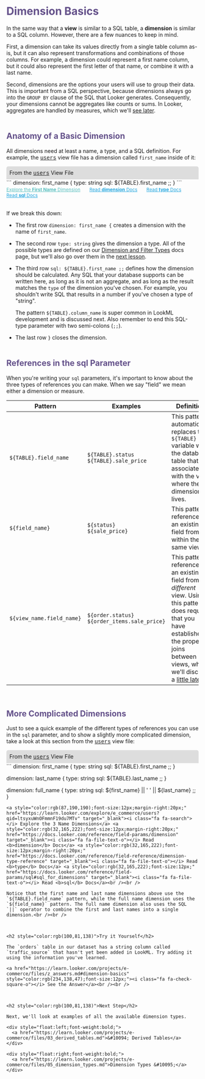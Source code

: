 <h1 style="color:rgb(100,81,138)">Dimension Basics</h1>

In the same way that a **view** is similar to a SQL table, a **dimension** is similar to a SQL column. However, there are a few nuances to keep in mind.

First, a dimension can take its values directly from a single table column as-is, but it can also represent transformations and combinations of those columns. For example, a dimension could represent a first name column, but it could also represent the first letter of that name, or combine it with a last name.

Second, dimensions are the options your users will use to group their data. This is important from a SQL perspective, because dimensions always go into the `GROUP BY` clause of the SQL that Looker generates. Consequently, your dimensions cannot be aggregates like counts or sums. In Looker, aggregates are handled by measures, which we'll [see later](https://learn.looker.com/projects/e-commerce/files/08_measure_basics.md).<br /><br />



<h2 style="color:rgb(100,81,138)">Anatomy of a Basic Dimension</h2>

All dimensions need at least a name, a type, and a SQL definition.  For example, the <a href="https://learn.looker.com/projects/e-commerce/files/users.view.lkml" style="font-family:Monaco,Menlo,Consolas,Courier New,monospace;">users</a> view file has a dimension called `first_name` inside of it:

<div style="border-radius:5px 5px 0 0;padding:8px;background-color:rgb(221,221,221);">
 From the <a href="https://learn.looker.com/projects/e-commerce/files/users.view.lkml" style="font-family:Monaco,Menlo,Consolas,Courier New,monospace;">users</a> View File</a>
</div>
```
dimension: first_name {
  type: string
  sql: ${TABLE}.first_name ;;
}
```
<a style="color:rgb(87,190,190);font-size:12px;margin-right:20px;" href="https://learn.looker.com/explore/e_commerce/users?qid=jtPswL67nirLQVwtX0qhmT" target="_blank"><i class="fa fa-search"></i> Explore the <b>First Name</b> Dimension</a> <a style="color:rgb(32,165,222);font-size:12px;margin-right:20px;" href="https://docs.looker.com/reference/field-params/dimension" target="_blank"><i class="fa fa-file-text-o"></i> Read <b>dimension</b> Docs</a> <a style="color:rgb(32,165,222);font-size:12px;margin-right:20px;" href="https://docs.looker.com/reference/field-reference/dimension-type-reference" target="_blank"><i class="fa fa-file-text-o"></i> Read <b>type</b> Docs</a> <a style="color:rgb(32,165,222);font-size:12px;" href="https://docs.looker.com/reference/field-params/sql#sql_for_dimensions" target="_blank"><i class="fa fa-file-text-o"></i> Read <b>sql</b> Docs</a><br /><br />

If we break this down:

+ The first row `dimension: first_name {` creates a dimension with the name of `first_name`.

+ The second row `type: string` gives the dimension a type. All of the possible types are defined on our [Dimension and Filter Types](https://docs.looker.com/reference/field-reference/dimension-type-reference) docs page, but we'll also go over them in the [next lesson](https://learn.looker.com/projects/e-commerce/files/05_dimension_types.md).

+ The third row `sql: ${TABLE}.first_name ;;` defines how the dimension should be calculated. Any SQL that your database supports can be written here, as long as it is not an aggregate, and as long as the result matches the `type` of the dimension you've chosen. For example, you shouldn't write SQL that results in a number if you've chosen a type of "string".

  The pattern `${TABLE}.column_name` is super common in LookML development and is discussed next. Also remember to end this SQL-type parameter with two semi-colons (`;;`).

+ The last row `}` closes the dimension.<br /><br />



<h2 style="color:rgb(100,81,138)">References in the sql Parameter</h2>

When you're writing your `sql` parameters, it's important to know about the three types of references you can make. When we say "field" we mean either a dimension or measure.

Pattern | Examples | Definition
--------|----------|-----------
`${TABLE}.field_name` | `${TABLE}.status`<br />`${TABLE}.sale_price` | This pattern automatically replaces the `${TABLE}` variable with the database table that is associated with the view where the dimension lives.
`${field_name}` | `${status}`<br />`${sale_price}` | This pattern references an existing field from within the same view.
`${view_name.field_name}` | `${order.status}`<br />`${order_items.sale_price}` | This pattern references an existing field from a *different* view. Using this pattern does require that you have established the proper joins between views, which we'll discuss a [little later](https://learn.looker.com/projects/e-commerce/files/12_explore_basics.md).

<br />



<h2 style="color:rgb(100,81,138)">More Complicated Dimensions</h2>

Just to see a quick example of the different types of references you can use in the `sql` parameter, and to show a slightly more complicated dimension, take a look at this section from the <a href="https://learn.looker.com/projects/e-commerce/files/users.view.lkml" style="font-family:Monaco,Menlo,Consolas,Courier New,monospace;">users</a> view file:

<div style="border-radius:5px 5px 0 0;padding:8px;background-color:rgb(221,221,221);">
 From the <a href="https://learn.looker.com/projects/e-commerce/files/users.view.lkml" style="font-family:Monaco,Menlo,Consolas,Courier New,monospace;">users</a> View File</a>
</div>
```
dimension: first_name {
  type: string
  sql: ${TABLE}.first_name ;;
}

dimension: last_name {
  type: string
  sql: ${TABLE}.last_name ;;
}

dimension: full_name {
  type: string
  sql: ${first_name} || ' ' || ${last_name} ;;
}
```
<a style="color:rgb(87,190,190);font-size:12px;margin-right:20px;" href="https://learn.looker.com/explore/e_commerce/users?qid=ltsyxuWnOFmmnF19du7MTv" target="_blank"><i class="fa fa-search"></i> Explore the 3 Name Dimensions</a> <a style="color:rgb(32,165,222);font-size:12px;margin-right:20px;" href="https://docs.looker.com/reference/field-params/dimension" target="_blank"><i class="fa fa-file-text-o"></i> Read <b>dimension</b> Docs</a> <a style="color:rgb(32,165,222);font-size:12px;margin-right:20px;" href="https://docs.looker.com/reference/field-reference/dimension-type-reference" target="_blank"><i class="fa fa-file-text-o"></i> Read <b>type</b> Docs</a> <a style="color:rgb(32,165,222);font-size:12px;" href="https://docs.looker.com/reference/field-params/sql#sql_for_dimensions" target="_blank"><i class="fa fa-file-text-o"></i> Read <b>sql</b> Docs</a><br /><br />

Notice that the first name and last name dimensions above use the `${TABLE}.field_name` pattern, while the full name dimension uses the `${field_name}` pattern. The full name dimension also uses the SQL `||` operator to combine the first and last names into a single dimension.<br /><br />



<h2 style="color:rgb(100,81,138)">Try it Yourself</h2>

The `orders` table in our dataset has a string column called `traffic_source` that hasn't yet been added in LookML. Try adding it using the information you've learned.

<a href="https://learn.looker.com/projects/e-commerce/files/z_answers.md#dimension-basics" style="color:rgb(234,138,47);font-size:12px;"><i class="fa fa-check-square-o"></i> See the Answer</a><br /><br />



<h2 style="color:rgb(100,81,138)">Next Step</h2>

Next, we'll look at examples of all the available dimension types.

<div style="float:left;font-weight:bold;">
  <a href="https://learn.looker.com/projects/e-commerce/files/03_derived_tables.md">&#10094; Derived Tables</a>
</div>

<div style="float:right;font-weight:bold;">
  <a href="https://learn.looker.com/projects/e-commerce/files/05_dimension_types.md">Dimension Types &#10095;</a>
</div>